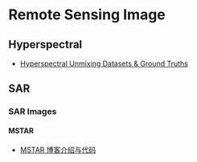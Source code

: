 # Remote Sensing Image


## Hyperspectral


- [Hyperspectral Unmixing Datasets & Ground Truths](http://www.escience.cn/people/feiyunZHU/Dataset_GT.html)


## SAR


### SAR Images

#### MSTAR

- [MSTAR 博客介绍与代码](https://blog.csdn.net/zhenyu_an/article/details/88621702)


